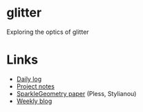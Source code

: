 # glitter
Exploring the optics of glitter

# Links
- [Daily log](https://docs.google.com/document/d/1gc7nJyvbHaAru2s7WA66u_z2e6hI94dILIBkRiRvMyo/edit#)
- [Project notes](https://docs.google.com/document/d/1eWWUWsdsPODOIP9aJ0DG5k2nGUHaMJvG3zi6A7wgaEk/edit)
- [SparkleGeometry paper](https://www.cv-foundation.org/openaccess/content_cvpr_2016_workshops/w16/papers/Stylianou_SparkleGeometry_Glitter_Imaging_CVPR_2016_paper.pdf) (Pless, Stylianou)
- [Weekly blog](https://blogs.gwu.edu/pless/)

